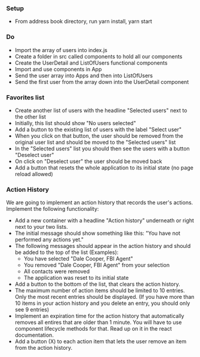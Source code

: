 ### Setup
* From address book directory, run yarn install, yarn start

### Do
* Import the array of users into index.js
* Create a folder in src called components to hold all our components
* Create the UserDetail and ListOfUsers functional components
* Import and use components in App
* Send the user array into Apps and then into ListOfUsers
* Send the first user from the array down into the UserDetail component

### Favorites list
* Create another list of users with the headline "Selected users" next to the other list
* Initially, this list should show "No users selected"
* Add a button to the existing list of users with the label "Select user"
* When you click on that button, the user should be removed from the original user list and should be moved to the "Selected users" list
* In the "Selected users" list you should then see the users with a button "Deselect user"
* On click on "Deselect user" the user should be moved back
* Add a button that resets the whole application to its initial state (no page reload allowed)

### Action History
We are going to implement an action history that records the user's actions. Implement the following functionality:

- Add a new container with a headline "Action history" underneath or right next to your two lists.
- The initial message should show something like this: "You have not performed any actions yet."
- The following messages should appear in the action history and should be added to the top of the list (Examples):
  - You have selected "Dale Cooper, FBI Agent"
  - You removed "Dale Cooper, FBI Agent" from your selection
  - All contacts were removed
  - The application was reset to its initial state
- Add a button to the bottom of the list, that clears the action history.
- The maximum number of action items should be limited to 10 entries. Only the most recent entries should be displayed. (If you have more than 10 items in your action history and you delete an entry, you should only see 9 entries)
- Implement an expiration time for the action history that automatically removes all entires that are older than 1 minute. You will have to use component lifecycle methods for that. Read up on it in the react documentation.
- Add a button (X) to each action item that lets the user remove an item from the action history.
